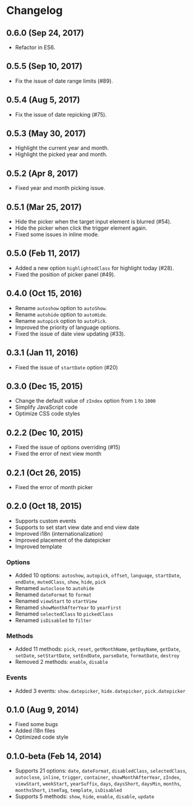 # Changelog

## 0.6.0 (Sep 24, 2017)

- Refactor in ES6.

## 0.5.5 (Sep 10, 2017)

- Fix the issue of date range limits (#89).

## 0.5.4 (Aug 5, 2017)

- Fix the issue of date repicking (#75).

## 0.5.3 (May 30, 2017)

- Highlight the current year and month.
- Highlight the picked year and month.

## 0.5.2 (Apr 8, 2017)

- Fixed year and month picking issue.

## 0.5.1 (Mar 25, 2017)

- Hide the picker when the target input element is blurred (#54).
- Hide the picker when click the trigger element again.
- Fixed some issues in inline mode.

## 0.5.0 (Feb 11, 2017)

- Added a new option `highlightedClass` for highlight today (#28).
- Fixed the position of picker panel (#49).

## 0.4.0 (Oct 15, 2016)

- Rename `autoshow` option to `autoShow`.
- Rename `autohide` option to `autoHide`.
- Rename `autopick` option to `autoPick`.
- Improved the priority of language options.
- Fixed the issue of date view updating (#33).

## 0.3.1 (Jan 11, 2016)

- Fixed the issue of `startDate` option (#20)

## 0.3.0 (Dec 15, 2015)

- Change the default value of `zIndex` option from `1` to `1000`
- Simplify JavaScript code
- Optimize CSS code styles

## 0.2.2 (Dec 10, 2015)

- Fixed the issue of options overriding (#15)
- Fixed the error of next view month

## 0.2.1 (Oct 26, 2015)

- Fixed the error of month picker

## 0.2.0 (Oct 18, 2015)

- Supports custom events
- Supports to set start view date and end view date
- Improved i18n (internationalization)
- Improved placement of the datepicker
- Improved template

### Options

- Added 10 options: `autoshow`, `autopick`, `offset`, `language`, `startDate`, `endDate`, `mutedClass`, `show`, `hide`, `pick`
- Renamed `autoclose` to `autohide`
- Renamed `dateFormat` to `format`
- Renamed `viewStart` to `startView`
- Renamed `showMonthAfterYear` to `yearFirst`
- Renamed `selectedClass` to `pickedClass`
- Renamed `isDisabled` to `filter`

### Methods

- Added 11 methods: `pick`, `reset`, `getMonthName`, `getDayName`, `getDate`, `setDate`, `setStartDate`, `setEndDate`, `parseDate`, `formatDate`, `destroy`
- Removed 2 methods: `enable`, `disable`

### Events

- Added 3 events: `show.datepicker`, `hide.datepicker`, `pick.datepicker`

## 0.1.0 (Aug 9, 2014)

- Fixed some bugs
- Added i18n files
- Optimized code style

## 0.1.0-beta (Feb 14, 2014)

- Supports 21 options: `date`, `dateFormat`, `disabledClass`, `selectedClass`, `autoclose`, `inline`, `trigger`, `container`, `showMonthAfterYear`, `zIndex`, `viewStart`, `weekStart`, `yearSuffix`, `days`, `daysShort`, `daysMin`, `months`, `monthsShort`, `itemTag`, `template`, `isDisabled`
- Supports 5 methods: `show`, `hide`, `enable`, `disable`, `update`
